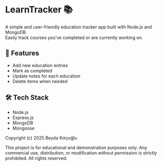 # LearnTracker 📚

A simple and user-friendly education tracker app built with Node.js and MongoDB.  
Easily track courses you've completed or are currently working on.

## 🚀 Features
- Add new education entries
- Mark as completed
- Update notes for each education
- Delete items when needed

## 🛠️ Tech Stack
- Node.js
- Express.js
- MongoDB
- Mongoose

Copyright (c) 2025 Beyda Kılıçoğlu

This project is for educational and demonstration purposes only.
Any commercial use, distribution, or modification without permission is strictly prohibited.
All rights reserved.
